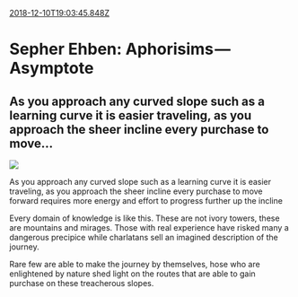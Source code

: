 [2018-12-10T19:03:45.848Z](https://medium.com//@jasonmedland/sepher-ehben-aphorisims-asymptote-ef3e3ea6c535)
# Sepher Ehben: Aphorisims — Asymptote
## As you approach any curved slope such as a learning curve it is easier traveling, as you approach the sheer incline every purchase to move…
![](https://cdn-images-1.medium.com/max/800/1*E1WnZ-OEX8dovVZ8CWdhvA.png)

As you approach any curved slope such as a learning curve it is easier traveling, as you approach the sheer incline every purchase to move forward requires more energy and effort to progress further up the incline

Every domain of knowledge is like this. These are not ivory towers, these are mountains and mirages. Those with real experience have risked many a dangerous precipice while charlatans sell an imagined description of the journey.

Rare few are able to make the journey by themselves, hose who are enlightened by nature shed light on the routes that are able to gain purchase on these treacherous slopes.